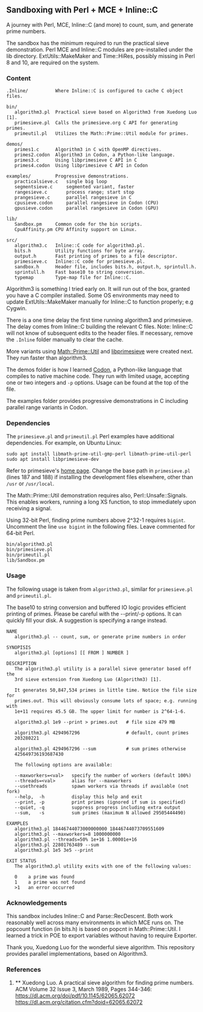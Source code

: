 ## Sandboxing with Perl + MCE + Inline::C

A journey with Perl, MCE, Inline::C (and more) to count, sum, and generate prime numbers.

The sandbox has the minimum required to run the practical sieve demonstration.
Perl MCE and Inline::C modules are pre-installed under the lib directory.
ExtUtils::MakeMaker and Time::HiRes, possibly missing in Perl 8 and 10,
are required on the system.

### Content

    .Inline/          Where Inline::C is configured to cache C object files.

    bin/
       algorithm3.pl  Practical sieve based on Algorithm3 from Xuedong Luo [1].
       primesieve.pl  Calls the primesieve.org C API for generating primes.
       primeutil.pl   Utilizes the Math::Prime::Util module for primes.

    demos/
       primes1.c      Algorithm3 in C with OpenMP directives.
       primes2.codon  Algorithm3 in Codon, a Python-like language.
       primes3.c      Using libprimesieve C API in C
       primes4.codon  Using libprimesieve C API in Codon

    examples/         Progressive demonstrations.
       practicalsieve.c   single big loop
       segmentsieve.c     segmented variant, faster
       rangesieve.c       process range; start stop
       prangesieve.c      parallel rangesieve in C
       cpusieve.codon     parallel rangesieve in Codon (CPU)
       gpusieve.codon     parallel rangesieve in Codon (GPU)

    lib/
       Sandbox.pm     Common code for the bin scripts.
       CpuAffinity.pm CPU Affinity support on Linux.

    src/
       algorithm3.c   Inline::C code for algorithm3.pl.
       bits.h         Utility functions for byte array.
       output.h       Fast printing of primes to a file descriptor.
       primesieve.c   Inline::C code for primesieve.pl.
       sandbox.h      Header file, includes bits.h, output.h, sprintull.h.
       sprintull.h    Fast base10 to string conversion.
       typemap        Type-map file for Inline::C.

Algorithm3 is something I tried early on. It will run out of the box, granted
you have a C compiler installed. Some OS environments may need to update
ExtUtils::MakeMaker manually for Inline::C to function properly; e.g Cygwin.

There is a one time delay the first time running algorithm3 and primesieve.
The delay comes from Inline::C building the relevant C files. Note: Inline::C
will not know of subsequent edits to the header files. If necessary, remove the
`.Inline` folder manually to clear the cache.

More variants using [Math::Prime::Util](https://metacpan.org/pod/Math::Prime::Util)
and [libprimesieve](https://github.com/kimwalisch/primesieve) were created next.
They run faster than algorithm3.

The demos folder is how I learned [Codon](https://github.com/exaloop/codon),
a Python-like language that compiles to native machine code. They run with
limited usage, accepting one or two integers and `-p` options. Usage can be
found at the top of the file.

The examples folder provides progressive demonstrations in C including
parallel range variants in Codon.

### Dependencies

The `primesieve.pl` and `primeutil.pl` Perl examples have additional dependencies.
For example, on Ubuntu Linux:

    sudo apt install libmath-prime-util-gmp-perl libmath-prime-util-perl
    sudo apt install libprimesieve-dev

Refer to primesieve's [home page](https://github.com/kimwalisch/primesieve).
Change the base path in `primesieve.pl` (lines 187 and 188) if installing
the development files elsewhere, other than `/usr` or `/usr/local`.

The Math::Prime::Util demonstration requires also, Perl::Unsafe::Signals.
This enables workers, running a long XS function, to stop immediately
upon receiving a signal.

Using 32-bit Perl, finding prime numbers above 2^32-1 requires `bigint`.
Uncomment the line `use bigint` in the following files. Leave commented
for 64-bit Perl.

    bin/algorithm3.pl
    bin/primesieve.pl
    bin/primeutil.pl
    lib/Sandbox.pm

### Usage

The following usage is taken from `algorithm3.pl`, similar for `primesieve.pl`
and `primeutil.pl`.

The base10 to string conversion and buffered IO logic provides efficient
printing of primes. Please be careful with the --print/-p options. It can
quickly fill your disk. A suggestion is specifying a range instead.

    NAME
       algorithm3.pl -- count, sum, or generate prime numbers in order

    SYNOPISIS
       algorithm3.pl [options] [[ FROM ] NUMBER ]

    DESCRIPTION
       The algorithm3.pl utility is a parallel sieve generator based off the
       3rd sieve extension from Xuedong Luo (Algorithm3) [1].

       It generates 50,847,534 primes in little time. Notice the file size for
       primes.out. This will obviously consume lots of space; e.g. running with
       1e+11 requires 45.5 GB. The upper limit for number is 2^64-1-6.

       algorithm3.pl 1e9 --print > primes.out   # file size 479 MB

       algorithm3.pl 4294967296                 # default, count primes
       203280221

       algorithm3.pl 4294967296 --sum           # sum primes otherwise
       425649736193687430

       The following options are available:

       --maxworkers=<val>   specify the number of workers (default 100%)
       --threads=<val>      alias for --maxworkers
       --usethreads         spawn workers via threads if available (not fork)
       --help,  -h          display this help and exit
       --print, -p          print primes (ignored if sum is specified)
       --quiet, -q          suppress progress including extra output
       --sum,   -s          sum primes (maximum N allowed 29505444490)

    EXAMPLES
       algorithm3.pl 18446744073000000000 18446744073709551609
       algorithm3.pl --maxworkers=8 1000000000
       algorithm3.pl --threads=50% 1e+16 1.00001e+16
       algorithm3.pl 22801763489 --sum
       algorithm3.pl 1e5 3e5 --print

    EXIT STATUS
       The algorithm3.pl utility exits with one of the following values:

       0    a prime was found
       1    a prime was not found
       >1   an error occurred

### Acknowledgements

This sandbox includes Inline::C and Parse::RecDescent. Both work reasonably
well across many environments in which MCE runs on. The popcount function
(in bits.h) is based on popcnt in Math::Prime::Util. I learned a trick in
POE to export variables without having to require Exporter.

Thank you, Xuedong Luo for the wonderful sieve algorithm. This repository
provides parallel implementations, based on Algorithm3.

### References

1. ** Xuedong Luo.
   A practical sieve algorithm for finding prime numbers.
   ACM Volume 32 Issue 3, March 1989, Pages 344-346:
   https://dl.acm.org/doi/pdf/10.1145/62065.62072
   https://dl.acm.org/citation.cfm?doid=62065.62072

